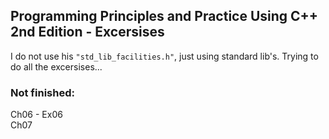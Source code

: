 ## Programming Principles and Practice Using C++ 2nd Edition - Excersises
I do not use his ```"std_lib_facilities.h"```, just using standard lib's. Trying to do all the excersises...  
### Not finished:  
Ch06 - Ex06  
Ch07
